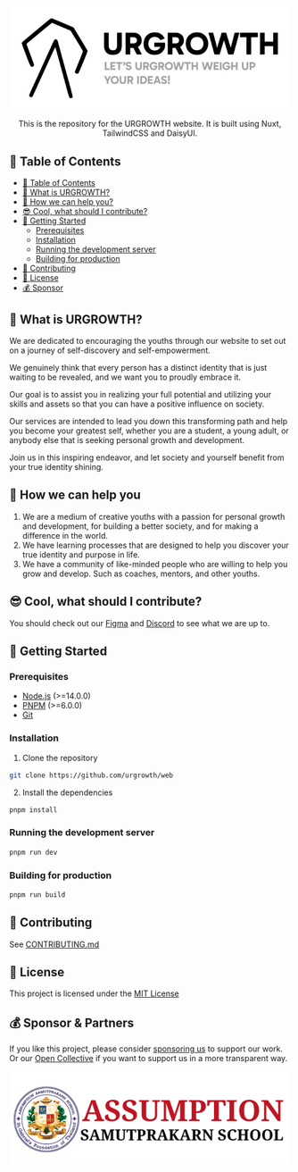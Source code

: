 <p align="center"><img src="./public/images/logo-card.png" width="512"></p>

<p align="center">
This is the repository for the URGROWTH website. It is built using Nuxt, TailwindCSS and DaisyUI.
</p>

## 📝 Table of Contents

- [📝 Table of Contents](#-table-of-contents)
- [🙋‍ What is URGROWTH?](#-what-is-urgrowth)
- [🤔 How we can help you?](#-how-we-can-help-you)
- [😎 Cool, what should I contribute?](#-cool-what-should-i-contribute)
- [🚀 Getting Started](#-getting-started)
  - [Prerequisites](#prerequisites)
  - [Installation](#installation)
  - [Running the development server](#running-the-development-server)
  - [Building for production](#building-for-production)
- [🤝 Contributing](#-contributing)
- [📝 License](#-license)
- [💰 Sponsor](#-sponsor)

## 🙋 What is URGROWTH?

We are dedicated to encouraging the youths through our website to set out on a journey of self-discovery and self-empowerment.

We genuinely think that every person has a distinct identity that is just waiting to be revealed, and we want you to proudly embrace it.

Our goal is to assist you in realizing your full potential and utilizing your skills and assets so that you can have a positive influence on society.

Our services are intended to lead you down this transforming path and help you become your greatest self, whether you are a student, a young adult, or anybody else that is seeking personal growth and development.

Join us in this inspiring endeavor, and let society and yourself benefit from your true identity shining.

## 🤔 How we can help you

1. We are a medium of creative youths with a passion for personal growth and development, for building a better society, and for making a difference in the world.
2. We have learning processes that are designed to help you discover your true identity and purpose in life.
3. We have a community of like-minded people who are willing to help you grow and develop. Such as coaches, mentors, and other youths.

## 😎 Cool, what should I contribute?

You should check out our [Figma](https://www.figma.com/file/G0Nt7pkqjuE6vd6lMLvBBL/URGROWTH-Flowchart?type=whiteboard&node-id=0%3A1&t=GtXPIXAAHIT2KM7Y-1)
and [Discord](https://discord.com/invite/gZg86g2UB3) to see what we are up to.

## 🚀 Getting Started

### Prerequisites

- [Node.js](https://nodejs.org/en/) (>=14.0.0)
- [PNPM](https://pnpm.io/) (>=6.0.0)
- [Git](https://git-scm.com/)

### Installation

1. Clone the repository

```bash
git clone https://github.com/urgrowth/web
```

2. Install the dependencies

```bash
pnpm install
```

### Running the development server

```bash
pnpm run dev
```

### Building for production

```bash
pnpm run build
```

## 🤝 Contributing

See [CONTRIBUTING.md](./CONTRIBUTING.md)

## 📝 License

This project is licensed under the [MIT License](./LICENSE)

## 💰 Sponsor & Partners

If you like this project, please consider [sponsoring us](https://github.com/sponsors/tinarskii) to support our work.
Or our [Open Collective](https://opencollective.com/urgrowth) if you want to support us in a more transparent way.

<p align="center"><a href="https://www.acsp.ac.th/"><img src="./public/images/acsp.png" width="512"></a></p>
